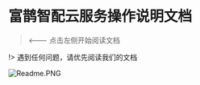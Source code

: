 # 富鹊智配云服务操作说明文档  

>  <--- 点击左侧开始阅读文档

!> 遇到任何问题，请优先阅读我们的文档

![Readme.PNG](https://i.loli.net/2019/01/14/5c3c5c8a40382.png)

